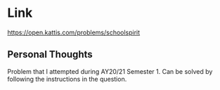 # Link

https://open.kattis.com/problems/schoolspirit

## Personal Thoughts

Problem that I attempted during AY20/21 Semester 1. Can be solved by following the instructions in the question.


